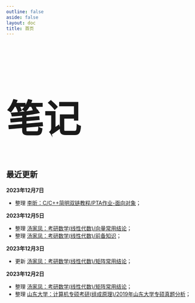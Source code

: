 ```yaml
---
outline: false
aside: false
layout: doc
title: 首页
---
```




<div class="home-title">
<h1  style="font-family: 'Liu Jian Mao Cao'; font-size:100px;">笔记</h1>
</div>


## 最近更新

**2023年12月7日**

- 整理 [李昕：C/C++简明双链教程/PTA作业-面向对象](/Program/CPP/CPP-with-LIXIN/chapter-7-pta)；

**2023年12月5日**

- 整理 [汤家凤：考研数学(线性代数)/向量常用结论](Mathematics/SDU/Linear-Algebra/chapter-3-important)；
- 整理 [汤家凤：考研数学(线性代数)/前备知识](Mathematics/SDU/normal)；

**2023年12月3日**

- 更新 [汤家凤：考研数学(线性代数)/矩阵常用结论](Mathematics/SDU/Linear-Algebra/chapter-2-important)；

**2023年12月2日**

- 整理 [汤家凤：考研数学(线性代数)/矩阵常用结论](Mathematics/SDU/Linear-Algebra/chapter-2-important)；
- 整理 [山东大学：计算机专硕考研(组成原理)/2019年山东大学专硕真题分析](/Basement/SDU/2019)；

